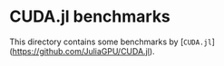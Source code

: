 # CUDA.jl benchmarks

This directory contains some benchmarks by [`CUDA.jl`] (https://github.com/JuliaGPU/CUDA.jl).
